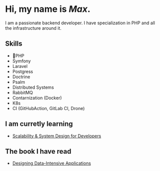 # Hi, my name is *Max*. 
I am a passionate backend developer. I have specialization in PHP and all the infrastructure around it. 
## Skills
* :elephant:PHP 
* Symfony
* Laravel
* Postgress
* Doctrine
* Psalm
* Distributed Systems
* RabbitMQ
* Contarnization (Docker)
* K8s
* CI (GitHubAction, GitLab CI, Drone)

## I am curretly learning 
* [Scalability & System Design for Developers](https://www.educative.io/path/scalability-system-design)

## The book I have read
* [Designing Data-Intensive Applications](https://www.amazon.com/Designing-Data-Intensive-Applications-Reliable-Maintainable/dp/1449373321)
